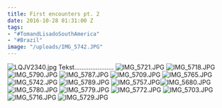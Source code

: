 ```yaml
---
title: First encounters pt. 2
date: 2016-10-28 01:31:00 Z
tags:
- "#TomandLisadoSouthAmerica"
- "#Brazil"
image: "/uploads/IMG_5742.JPG"
---
```


![LQJV2340.jpg](/uploads/LQJV2340.jpg)
Tekst......................
![IMG_5721.JPG](/uploads/IMG_5721.JPG)
![IMG_5718.JPG](/uploads/IMG_5718.JPG)
![IMG_5790.JPG](/uploads/IMG_5790.JPG)
![IMG_5787.JPG](/uploads/IMG_5787.JPG)
![IMG_5709.JPG](/uploads/IMG_5709.JPG)
![IMG_5765.JPG](/uploads/IMG_5765.JPG)
![IMG_5742.JPG](/uploads/IMG_5742.JPG)
![IMG_5789.JPG](/uploads/IMG_5789.JPG)
![IMG_5757.JPG](/uploads/IMG_5757.JPG)![IMG_5680.JPG](/uploads/IMG_5680.JPG)
![IMG_5780.JPG](/uploads/IMG_5780.JPG)
![IMG_5779.JPG](/uploads/IMG_5779.JPG)
![IMG_5772.JPG](/uploads/IMG_5772.JPG)
![IMG_5703.JPG](/uploads/IMG_5703.JPG)
![IMG_5716.JPG](/uploads/IMG_5716.JPG)
![IMG_5729.JPG](/uploads/IMG_5729.JPG)